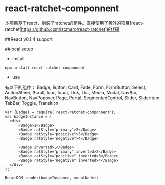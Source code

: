 # react-ratchet-componnent
本项目基于react，封装了ratchet的组件。直接使用了另外的项目[react-ratchet|https://github.com/lzcmaro/react-ratchet]的代码

##React v0.1.4 support

##local setup

* install

`npm install react-ratchet-componnent`

* use

有以下的组件： Badge, Button, Card, Fade, Form, FormButton, Select, ActionSheet, Scroll, Icon, Input, Link, List, Media, Modal, NavBar, NavButton, NavPopover, Page, Portal, SegmentedControl, Slider, SliderItem, TabBar, Toggle, Transition

```
var {Badge} = require('react-ratchet-componnent');
var badgeInstance = (
  <div>
      <Badge>1</Badge>
      <Badge ratStyle="primary">2</Badge>
      <Badge ratStyle="positive">3</Badge>
      <Badge ratStyle="negative">4</Badge>
      
      <Badge inverted>1</Badge>
      <Badge ratStyle="primary" inverted>2</Badge>
      <Badge ratStyle="positive" inverted>3</Badge>
      <Badge ratStyle="negative" inverted>4</Badge>
  </div>
);

ReactDOM.render(badgeInstance, mountNode);
```
